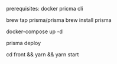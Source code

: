 prerequisites: docker pricma cli

brew tap prisma/prisma
brew install prisma

docker-compose up -d

prisma deploy

cd front && yarn && yarn start
